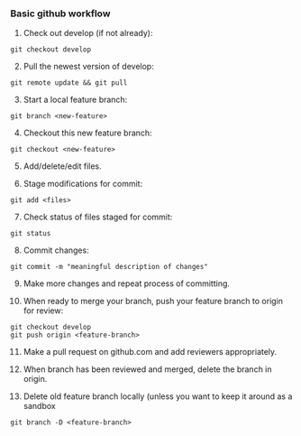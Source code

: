 ### Basic github workflow

1. Check out develop (if not already):
```
git checkout develop
```

2. Pull the newest version of develop:
```
git remote update && git pull
```

3. Start a local feature branch:
```
git branch <new-feature>
```

4. Checkout this new feature branch:
```
git checkout <new-feature>
```

5. Add/delete/edit files.

6. Stage modifications for commit:
```
git add <files>
```

7. Check status of files staged for commit:
```
git status
```

8. Commit changes:
```
git commit -m "meaningful description of changes"
```

9. Make more changes and repeat process of committing.

10. When ready to merge your branch, push your feature branch to origin for review:
```
git checkout develop
git push origin <feature-branch>
```

11. Make a pull request on github.com and add reviewers appropriately.

12. When branch has been reviewed and merged, delete the branch in origin.

13. Delete old feature branch locally (unless you want to keep it around as a sandbox
```
git branch -D <feature-branch>
```
